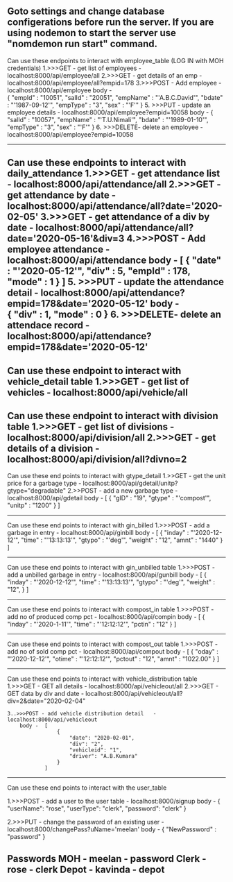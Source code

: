 Goto settings and change database configerations before run the server.
If you are using nodemon to start the server use "nomdemon run start" command.
------------------------------------------------------------------------------------------------
Can use these endpoints to interact with employee_table
(LOG IN with MOH credentials)
    1.>>>GET  - get list of employees     - localhost:8000/api/employee/all
    2.>>>GET  - get details of an emp     - localhost:8000/api/employee/all?empid=178
    3.>>>POST - Add employee              - localhost:8000/api/employee
        body -  
                    {
                            "empId"     : "10051",
                            "salId"     : "20051",
                            "empName"   : "'A.B.C.David'",
                            "bdate"     : "'1987-09-12'",
                            "empType"   : "3",
                            "sex"       : "'F'"
                    }
    5. >>>PUT - update an employee details - localhost:8000/api/employee?empid=10058
        body -  {
                    "salId"     : "10057",
                    "empName"   : "'T.U.Nimali'",
                    "bdate"     : "'1989-01-10'",
                    "empType"   : "3",
                    "sex"       : "'F'"
                }
    6. >>>DELETE- delete an employee       - localhost:8000/api/employee?empid=10058

------------------------------------------------------------------------------------------------
Can use these endpoints to interact with daily_attendance
    1.>>>GET  - get attendance list       - localhost:8000/api/attendance/all
    2.>>>GET  - get attendance by date    - localhost:8000/api/attendance/all?date='2020-02-05'
    3.>>>GET  - get attendance of a div by date - localhost:8000/api/attendance/all?date='2020-05-16'&div=3
    4.>>>POST - Add employee attendance   - localhost:8000/api/attendance
        body -  [
                    {
                        "date"  : "'2020-05-12'",
                        "div"   : 5,
                        "empId" : 178,
                        "mode"  : 1
                    }
                ]
    5. >>>PUT - update the attendance detail - localhost:8000/api/attendance?empid=178&date='2020-05-12'
        body -  
            {
                "div"   : 1,
                "mode"  : 0
            }
    6. >>>DELETE- delete an attendace record      - localhost:8000/api/attendance?empid=178&date='2020-05-12'
------------------------------------------------------------------------------------------------
Can use these endpoint to interact with vehicle_detail table
    1.>>>GET - get list of vehicles       - localhost:8000/api/vehicle/all
------------------------------------------------------------------------------------------------
Can use these endpoint to interact with division table
    1.>>>GET - get list of divisions         - localhost:8000/api/division/all
    2.>>>GET - get details of a division     - localhost:8000/api/division/all?divno=2
------------------------------------------------------------------------------------------------
Can use these end points to interact with gtype_detail
    1.>>GET - get the unit price for a garbage type - localhost:8000/api/gdetail/unitp?gtype="degradable"
    2.>>POST - add a new garbage type   - localhost:8000/api/gdetail
        body -  [
                    {
                        "gID"   : "19",
                        "gtype" : "'compost'",
                        "unitp" : "1200"
                    }
                ]
   

------------------------------------------------------------------------------------------------
Can use these end points to interact with gin_billed
    1.>>>POST - add a garbage in entry   - localhost:8000/api/ginbill
        body -  [
                    {
                        "inday"     : "'2020-12-12'",
                        "time"      : "'13:13:13'",
                        "gtypo"     : "'deg'",
                        "weight"    : "12",
                        "amnt"      : "1440"
                    }
                ]

------------------------------------------------------------------------------------------------
Can use these end points to interact with gin_unbilled table
    1.>>>POST - add a unbilled garbage in entry   - localhost:8000/api/gunbill
        body -  [
                    {
                        "inday"     : "'2020-12-12'",
                        "time"      : "'13:13:13'",
                        "gtypo"     : "'deg'",
                        "weight"    : "12",
                    }
                ]

------------------------------------------------------------------------------------------------
Can use these end points to interact with compost_in table
    1.>>>POST - add no of produced comp pct   - localhost:8000/api/compin
        body -  [
                    {
                        "inday"   :   "'2020-1-11'",
                        "time"    :   "'12:12:12'",
                        "pctin"   :   "12"
                    }
                ]

------------------------------------------------------------------------------------------------
Can use these end points to interact with compost_out table
    1.>>>POST - add no of sold comp pct   - localhost:8000/api/compout
        body -  [
                    {
                        "oday"      :   "'2020-12-12'",
                        "otime"     :   "'12:12:12'",
                        "pctout"    :   "12",
                        "amnt"      :   "1022.00"
                    }
                ]

------------------------------------------------------------------------------------------------
Can use these end points to interact with vehicle_distribution table
    1.>>>GET - GET all details   - localhost:8000/api/vehicleout/all
    2.>>>GET - GET data by div and date   - localhost:8000/api/vehicleout/all?div=2&date="2020-02-04"

       
    3..>>>POST - add vehicle distribution detail   - localhost:8000/api/vehicleout
        body -  [
                    {
                        "date": "2020-02-01",
                        "div": "2",
                        "vehicleid": "1",
                        "driver": "A.B.Kumara"
                    }
                ]                       

------------------------------------------------------------------------------------------------
Can use these end points to interact with the user_table

1.>>>POST - add a user to the user table - localhost:8000/signup
    body - 
            {
                "userName": "rose",
                "userType": "clerk",
                "password": "clerk"
            }

2.>>>PUT - change the password of an existing user - localhost:8000/changePass?uName='meelan'
    body - 
            {
                "NewPassword" : "password"
            }

Passwords
    MOH - meelan - password
    Clerk -rose - clerk
    Depot - kavinda - depot
------------------------------------------------------------------------------------------------
